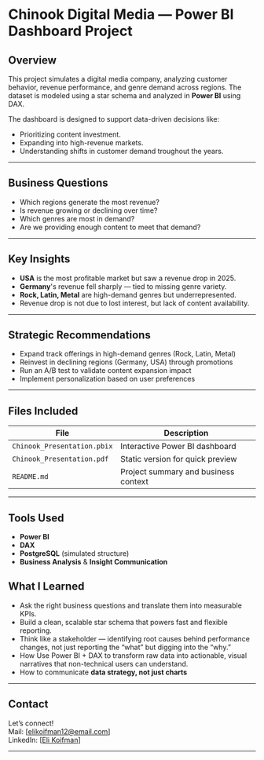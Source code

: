 # Chinook Digital Media — Power BI Dashboard Project

## Overview
This project simulates a digital media company, analyzing customer behavior, revenue performance, and genre demand across regions. 
The dataset is modeled using a star schema and analyzed in **Power BI** using DAX.

The dashboard is designed to support data-driven decisions like:
- Prioritizing content investment.
- Expanding into high-revenue markets.
- Understanding shifts in customer demand troughout the years.

---

## Business Questions
-  Which regions generate the most revenue?
-  Is revenue growing or declining over time?
-  Which genres are most in demand?
-  Are we providing enough content to meet that demand?

---

## Key Insights
- **USA** is the most profitable market but saw a revenue drop in 2025.
- **Germany**'s revenue fell sharply — tied to missing genre variety.
- **Rock, Latin, Metal** are high-demand genres but underrepresented.
- Revenue drop is not due to lost interest, but lack of content availability.

---

## Strategic Recommendations
- Expand track offerings in high-demand genres (Rock, Latin, Metal)
- Reinvest in declining regions (Germany, USA) through promotions
- Run an A/B test to validate content expansion impact
- Implement personalization based on user preferences

---

## Files Included
| File                          | Description                              |
|-------------------------------|------------------------------------------|
| `Chinook_Presentation.pbix`   | Interactive Power BI dashboard           |
| `Chinook_Presentation.pdf`    | Static version for quick preview         |
| `README.md`                   | Project summary and business context     |

---

## Tools Used
- **Power BI**
- **DAX**
- **PostgreSQL** (simulated structure)
- **Business Analysis** & **Insight Communication**


## What I Learned
- Ask the right business questions and translate them into measurable KPIs.
- Build a clean, scalable star schema that powers fast and flexible reporting.
- Think like a stakeholder — identifying root causes behind performance changes, not just reporting the “what” but digging into the “why.”
- How Use Power BI + DAX to transform raw data into actionable, visual narratives that non-technical users can understand.
- How to communicate **data strategy, not just charts**

---

## Contact
Let’s connect!  
Mail: [elikoifman12@email.com]  
LinkedIn: [[Eli Koifman](https://www.linkedin.com/in/eli-koifman-0a9285224/)]

---

